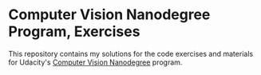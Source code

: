 # Computer Vision Nanodegree Program, Exercises

This repository contains my solutions for the code exercises and materials for Udacity's [Computer Vision Nanodegree](https://www.udacity.com/course/computer-vision-nanodegree--nd891) program. 
